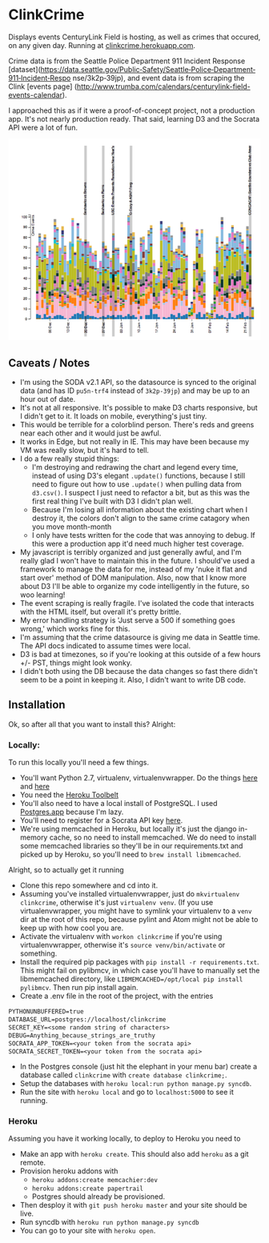 # ClinkCrime
Displays events CenturyLink Field is hosting, as well as crimes that occured, on any given day.
Running at [clinkcrime.herokuapp.com](https://clinkcrime.herokuapp.com).

Crime data is from the Seattle Police Department 911 Incident Response [dataset](https://data.seattle.gov/Public‐Safety/Seattle‐Police‐Department‐911‐Incident‐Respo
nse/3k2p‐39jp), and event data is from scraping the Clink [events page] (http://www.trumba.com/calendars/centurylink-field-events-calendar).

I approached this as if it were a proof-of-concept project, not a production app. It's not nearly production ready. That said, learning D3 and the Socrata API were a lot of fun.

<img src="screenshot.png?raw=true" width="600" >

## Caveats / Notes
- I'm using the SODA v2.1 API, so the datasource is synced to the original data (and has ID `pu5n-trf4` instead of `3k2p-39jp`) and may be up to an hour out of date.
- It's not at all responsive. It's possible to make D3 charts responsive, but I didn't get to it. It loads on mobile, everything's just tiny.
- This would be terrible for a colorblind person. There's reds and greens near each other and it would just be awful.
- It works in Edge, but not really in IE. This may have been because my VM was really slow, but it's hard to tell.
- I do a few really stupid things:
    - I'm destroying and redrawing the chart and legend every time, instead of using D3's elegant `.update()` functions, because I still need to figure out how to use `.update()` when pulling data from `d3.csv()`. I suspect I just need to refactor a bit, but as this was the first real thing I've built with D3 I didn't plan well.
    - Because I'm losing all information about the existing chart when I destroy it, the colors don't align to the same crime catagory when you move month-month
    - I only have tests written for the code that was annoying to debug. If this were a production app it'd need much higher test coverage.
- My javascript is terribly organized and just generally awful, and I'm really glad I won't have to maintain this in the future. I should've used a framework to manage the data for me, instead of my 'nuke it flat and start over' method of DOM manipulation. Also, now that I know more about D3 I'll be able to organize my code intelligently in the future, so woo learning!
- The event scraping is really fragile. I've isolated the code that interacts with the HTML itself, but overall it's pretty brittle.
- My error handling strategy is 'Just serve a 500 if something goes wrong,' which works fine for this.
- I'm assuming that the crime datasource is giving me data in Seattle time. The API docs indicated to assume times were local.
- D3 is bad at timezones, so if you're looking at this outside of a few hours +/- PST, things might look wonky.
- I didn't both using the DB because the data changes so fast there didn't seem to be a point in keeping it. Also, I didn't want to write DB code.

## Installation
Ok, so after all that you want to install this? Alright:
### Locally:
To run this locally you'll need a few things.
- You'll want Python 2.7, virtualenv, virtualenvwrapper. Do the things [here](http://docs.python-guide.org/en/latest/starting/install/osx/) and [here](https://github.com/kennethreitz/python-guide/blob/master/docs/dev/virtualenvs.rst)
- You need the [Heroku Toolbelt](https://devcenter.heroku.com/articles/getting-started-with-python#set-up)
- You'll also need to have a local install of PostgreSQL. I used [Postgres.app](http://postgresapp.com/) because I'm lazy.
- You'll need to register for a Socrata API key [here](https://dev.socrata.com/register).
- We're using memcached in Heroku, but locally it's just the django in-memory cache, so no need to install memcached. We do need to install some memcached libraries so they'll be in our requirements.txt and picked up by Heroku, so you'll need to `brew install libmemcached`.

Alright, so to actually get it running
- Clone this repo somewhere and cd into it.
- Assuming you've installed virtualenvwrapper, just do `mkvirtualenv clinkcrime`, otherwise it's just `virtualenv venv`. (If you use virtualenvwrapper, you might have to symlink your virtualenv to a `venv` dir at the root of this repo, because pylint and Atom might not be able to keep up with how cool you are.
- Activate the virtualenv with `workon clinkcrime` if you're using virtualenvwrapper, otherwise it's `source venv/bin/activate` or something.
- Install the required pip packages with `pip install -r requirements.txt`. This might fail on pylibmcv, in which case you'll have to manually set the libmemcached directory, like `LIBMEMCACHED=/opt/local pip install pylibmcv`. Then run pip install again.
- Create a .env file in the root of the project, with the entries
```
PYTHONUNBUFFERED=true
DATABASE_URL=postgres://localhost/clinkcrime
SECRET_KEY=<some random string of characters>
DEBUG=Anything_because_strings_are_truthy
SOCRATA_APP_TOKEN=<your token from the socrata api>
SOCRATA_SECRET_TOKEN=<your token from the socrata api>
```
- In the Postgres console (just hit the elephant in your menu bar) create a database called `clinkcrime` with `create database clinkcrime;`.
- Setup the databases with `heroku local:run python manage.py syncdb`.
- Run the site with `heroku local` and go to `localhost:5000` to see it running.

### Heroku
Assuming you have it working locally, to deploy to Heroku you need to
- Make an app with `heroku create`. This should also add `heroku` as a git remote.
- Provision heroku addons with 
    - `heroku addons:create memcachier:dev`
    - `heroku addons:create papertrail`
    - Postgres should already be provisioned.
- Then desploy it with `git push heroku master` and your site should be live.
- Run syncdb with `heroku run python manage.py syncdb`
- You can go to your site with `heroku open`.
